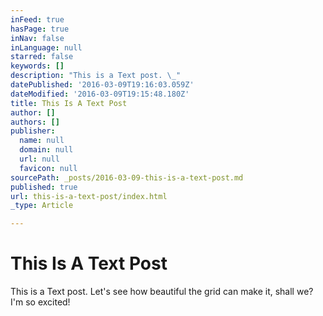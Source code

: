 ```yaml
---
inFeed: true
hasPage: true
inNav: false
inLanguage: null
starred: false
keywords: []
description: "This is a Text post. \_"
datePublished: '2016-03-09T19:16:03.059Z'
dateModified: '2016-03-09T19:15:48.180Z'
title: This Is A Text Post
author: []
authors: []
publisher:
  name: null
  domain: null
  url: null
  favicon: null
sourcePath: _posts/2016-03-09-this-is-a-text-post.md
published: true
url: this-is-a-text-post/index.html
_type: Article

---
```

# This Is A Text Post

This is a Text post.  Let's see how beautiful the grid can make it, shall we?  I'm so excited!